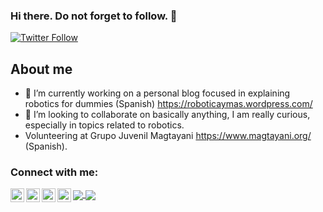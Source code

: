 ### Hi there. Do not forget to follow. 👋
<!-- [![Website](https://img.shields.io/website?label=codeSTACKr.com&style=for-the-badge&url=https%3A%2F%2Fcodestackr.com)](https://codestackr.com) -->
[![Twitter Follow](https://img.shields.io/twitter/follow/elbuenmayito?color=1DA1F2&logo=twitter&style=for-the-badge)](https://twitter.com/intent/follow?original_referer=https%3A%2F%2Fgithub.com%elbuenmayito&screen_name=elbuenmayito)

## About me

- 🔭 I’m currently working on a personal blog focused in explaining robotics for dummies (Spanish) https://roboticaymas.wordpress.com/
- 👯 I’m looking to collaborate on basically anything, I am really curious, especially in topics related to robotics.
- Volunteering at Grupo Juvenil Magtayani https://www.magtayani.org/ (Spanish).
<!--
**jcmayoral/jcmayoral** is a ✨ _special_ ✨ repository because its `README.md` (this file) appears on your GitHub profile.

Here are some ideas to get you started:
- 🔭 I’m currently working on ...
- 🌱 I’m currently learning ...
- 👯 I’m looking to collaborate on ...
- 🤔 I’m looking for help with ...
- 💬 Ask me about ...
- 📫 How to reach me: ...
- 😄 Pronouns: ...
- ⚡ Fun fact: ...
-->

<!--[![Jose's GitHub stats](https://github-readme-stats.vercel.app/api?username=jcmayoral&theme=gruvbox)](https://github.com/anuraghazra/github-readme-stats)
[![Jose's wakatime stats](https://github-readme-stats.vercel.app/api/wakatime?username=jcmayoral&layout=compact)](https://github.com/anuraghazra/github-readme-stats)
[![Top Langs](https://github-readme-stats.vercel.app/api/top-langs/?username=jcmayoral&layout=compact)](https://github.com/anuraghazra/github-readme-stats)
-->

### Connect with me:
<!-- Template taken from STACKr video on https://www.youtube.com/watch?v=ECuqb5Tv9qI -->
<!--[<img align="left" alt="codeSTACKr.com" width="22px" src="https://raw.githubusercontent.com/iconic/open-iconic/master/svg/globe.svg" />][website]
[<img align="left" alt="codeSTACKr | YouTube" width="22px" src="https://cdn.jsdelivr.net/npm/simple-icons@v3/icons/youtube.svg" />][youtube] -->
[<img align="left" alt="elbuenmayito | Twitter" width="22px" src="https://cdn.jsdelivr.net/npm/simple-icons@v3/icons/twitter.svg" />][twitter]
[<img align="left" alt="jose.mayoral | LinkedIn" width="22px" src="https://cdn.jsdelivr.net/npm/simple-icons@v3/icons/linkedin.svg" />][linkedin]
[<img align="left" alt="josesto.no | Instagram" width="22px" src="https://cdn.jsdelivr.net/npm/simple-icons@v3/icons/instagram.svg" />][instagram]
[<img align="left" alt="roboticaymas | Wordpress" width="22px" src="https://cdn.jsdelivr.net/npm/simple-icons@v3/icons/wordpress.svg" />][wordpress]


<a href="https://github.com/anuraghazra/github-readme-stats">
  <img align="center" src="https://github-readme-stats.vercel.app/api/top-langs/?username=jcmayoral&layout=compact&theme=dark&langs_count=10&hide=sas,processing&count_private=true" />
</a>
<a href="https://github.com/anuraghazra/github-readme-stats">
  <img align="center" src="https://github-readme-stats.vercel.app/api?username=jcmayoral&theme=dark&show_icons=true&layout=compact&include_all_commits=false&count_private=true,&hide=contribs,stars" />
</a>

<!-- nah too much
[![Jose's wakatime stats](https://github-readme-stats.vercel.app/api/wakatime?username=jcmayoral)](https://github.com/anuraghazra/github-readme-stats)
-->
[twitter]: https://twitter.com/elbuenmayito
[instagram]: https://instagram.com/josesito.no
[linkedin]: https://www.linkedin.com/in/jcmayoral/
[wordpress]: https://roboticaymas.wordpress.com
